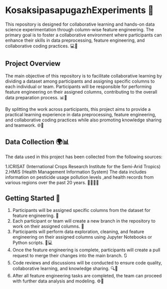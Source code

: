 # KosaksipasapugazhExperiments 🚀

This repository is designed for collaborative learning and hands-on data science experimentation through column-wise feature engineering. The primary goal is to foster a collaborative environment where participants can enhance their skills in data preprocessing, feature engineering, and collaborative coding practices. 💻🤝

## Project Overview

The main objective of this repository is to facilitate collaborative learning by dividing a dataset among participants and assigning specific columns to each individual or team. Participants will be responsible for performing feature engineering on their assigned columns, contributing to the overall data preparation process. 📊🧠

By splitting the work across participants, this project aims to provide a practical learning experience in data preprocessing, feature engineering, and collaborative coding practices while also promoting knowledge sharing and teamwork. 🌐👥

## Data Collection 🌍📊
The data used in this project has been collected from the following sources:

1.ICRISAT (International Crops Research Institute for the Semi-Arid Tropics) 
2.HMIS (Health Management Information System) 
The data includes information on pesticide usage pollution levels ,and health records from various regions over the past 20 years. 🌻💨💊📆

## Getting Started 🧭

1. Participants will be assigned specific columns from the dataset for feature engineering. 📝
2. Each participant or team will create a new branch in the repository to work on their assigned columns. 🌳
3. Participants will perform data exploration, cleaning, and feature engineering on their assigned columns using Jupyter Notebooks or Python scripts. 📂💻
4. Once the feature engineering is complete, participants will create a pull request to merge their changes into the main branch. 🔃
5. Code reviews and discussions will be conducted to ensure code quality, collaborative learning, and knowledge sharing. 🔍💬
6. After all feature engineering tasks are completed, the team can proceed with further data analysis and modeling. ⚙️🧪

